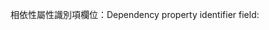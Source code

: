 <span data-ttu-id="d0bea-101">相依性屬性識別項欄位：</span><span class="sxs-lookup"><span data-stu-id="d0bea-101">Dependency property identifier field:</span></span>